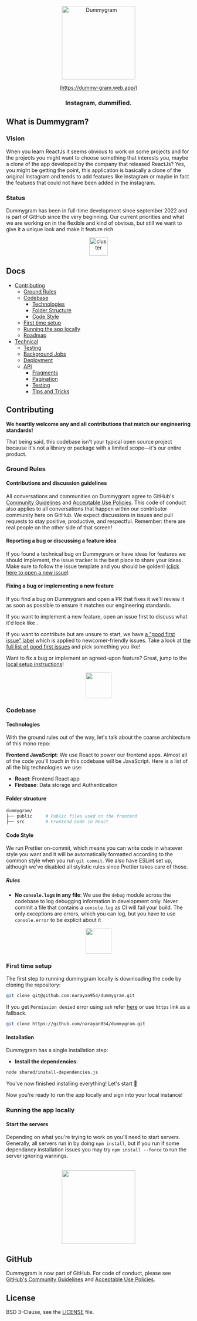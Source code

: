 <div align="center">

<img src="https://user-images.githubusercontent.com/77617189/192938064-17157845-e074-45cb-bb2d-4773a8cb1602.png" alt="Dummygram" width="200" height="200">

(https://dummy-gram.web.app/)

### Instagram, dummified.

</div>

## What is Dummygram?

### Vision

When you learn ReactJs it seems obvious to work on some projects and for the projects you might want to choose something that interests you, maybe a clone of the app developed by the company that released ReactJs? Yes, you might be getting the point, this application is basically a clone of the original Instagram and tends to add features like instagram or maybe in fact the features that could not have been added in the instagram.

### Status

Dummygram has been in full-time development since september 2022 and is part of GitHub since the very beginning. Our current priorities and what we are working on in the flexible and kind of obvious, but still we want to give it a unique look and make it feature rich

<div align="center">
  <img height="50px" alt="cluster" src="https://user-images.githubusercontent.com/77617189/192940070-15abdfcf-b8c7-4c13-aebf-7640ead16503.svg" />
</div>


## Docs

- [Contributing](#contributing)
  - [Ground Rules](#ground-rules)
  - [Codebase](#codebase)
    - [Technologies](#technologies)
    - [Folder Structure](#folder-structure)
    - [Code Style](#code-style)
  - [First time setup](#first-time-setup)
  - [Running the app locally](#running-the-app-locally)
  - [Roadmap](https://github.com/withspectrum/spectrum/projects/19)
- [Technical](docs/)
  - [Testing](docs/testing/intro.md)
  - [Background Jobs](docs/workers/background-jobs.md)
  - [Deployment](docs/deployments.md)
  - [API](docs/backend/api/)
    - [Fragments](docs/backend/api/fragments.md)
    - [Pagination](docs/backend/api/pagination.md)
    - [Testing](docs/backend/api/testing.md)
    - [Tips and Tricks](docs/backend/api/tips-and-tricks.md)

## Contributing

**We heartily welcome any and all contributions that match our engineering standards!**

That being said, this codebase isn't your typical open source project because it's not a library or package with a limited scope—it's our entire product.

### Ground Rules

#### Contributions and discussion guidelines

All conversations and communities on Dummygram agree to GitHub's [Community Guidelines](https://help.github.com/en/github/site-policy/github-community-guidelines) and [Acceptable Use Policies](https://help.github.com/en/github/site-policy/github-acceptable-use-policies). This code of conduct also applies to all conversations that happen within our contributor community here on GitHub. We expect discussions in issues and pull requests to stay positive, productive, and respectful. Remember: there are real people on the other side of that screen!

#### Reporting a bug or discussing a feature idea

If you found a technical bug on Dummygram or have ideas for features we should implement, the issue tracker is the best place to share your ideas. Make sure to follow the issue template and you should be golden! ([click here to open a new issue](https://github.com/narayan954/dummygram/issues/new))

#### Fixing a bug or implementing a new feature

If you find a bug on Dummygram and open a PR that fixes it we'll review it as soon as possible to ensure it matches our engineering standards.

If you want to implement a new feature, open an issue first to discuss what it'd look like .

If you want to contribute but are unsure to start, we have [a "good first issue" label](https://github.com/narayan954/dummygram/issues?q=is%3Aissue+is%3Aopen+label%3A%22good+first+issue%22) which is applied to newcomer-friendly issues. Take a look at [the full list of good first issues](https://github.com/narayan954/dummygram/issues?q=is%3Aissue+is%3Aopen+label%3A%22good+first+issue%22) and pick something you like!

Want to fix a bug or implement an agreed-upon feature? Great, jump to the [local setup instructions](#first-time-setup)!

<div align="center">
  <img height="70px" src="https://user-images.githubusercontent.com/77617189/192940773-639eb52f-e688-4a5f-9c49-8184246345fa.svg" />
</div>

### Codebase

#### Technologies

With the ground rules out of the way, let's talk about the coarse architecture of this mono repo:

**Frontend JavaScript**: We use React to power our frontend apps. Almost all of the code you'll touch in this codebase will be JavaScript.
  Here is a list of all the big technologies we use:

- **React**: Frontend React app
- **Firebase**: Data storage and Authentication

#### Folder structure

```sh
dummygram/
├── public     # Public files used on the frontend
├── src        # Frontend Code in React
```

#### Code Style

We run Prettier on-commit, which means you can write code in whatever style you want and it will be automatically formatted according to the common style when you run `git commit`. We also have ESLint set up, although we've disabled all stylistic rules since Prettier takes care of those.

##### Rules

- **No `console.log`s in any file**: We use the `debug` module across the codebase to log debugging information in development only. Never commit a file that contains a `console.log` as CI will fail your build. The only exceptions are errors, which you can log, but you have to use `console.error` to be explicit about it

<div align="center">
  <img height="70px" src="https://user-images.githubusercontent.com/77617189/192942891-31b9152c-918b-4fac-af05-0ad6b1f594aa.svg" />
</div>

### First time setup

The first step to running dummygram locally is downloading the code by cloning the repository:

```sh
git clone git@github.com:narayan954/dummygram.git
```

If you get `Permission denied` error using `ssh` refer [here](https://help.github.com/articles/error-permission-denied-publickey/)
or use `https` link as a fallback.

```sh
git clone https://github.com/narayan954/dummygram.git
```

#### Installation

Dummygram has a single installation step:
- **Install the dependencies**: 

```sh
node shared/install-dependencies.js
```

You've now finished installing everything! Let's start :100:

Now you're ready to run the app locally and sign into your local instance!

### Running the app locally

#### Start the servers

Depending on what you're trying to work on you'll need to start servers. Generally, all servers run in by doing `npm install`, but if you run if some dependancy installation issues you may try `npm install --force` to run the server ignoring warnings.

<br />	
<div align="center">	
  <img height="200px" src="https://user-images.githubusercontent.com/77617189/192947926-37284128-9965-46a4-b29b-c75e47b2f76b.svg" />	
</div>

## GitHub

Dummygram is now part of GitHub. For code of conduct, please see [GitHub's Community Guidelines](https://help.github.com/en/github/site-policy/github-community-guidelines) and [Acceptable Use Policies](https://help.github.com/en/github/site-policy/github-acceptable-use-policies).

## License

BSD 3-Clause, see the [LICENSE](./LICENSE) file.
